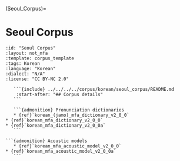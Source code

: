 
(Seoul_Corpus)=
# Seoul Corpus

``````{corpus} Seoul Corpus
:id: "Seoul Corpus"
:layout: not_mfa
:template: corpus_template
:tags: Korean
:language: "Korean"
:dialect: "N/A"
:license: "CC BY-NC 2.0"

   ```{include} ../../../../corpus/korean/seoul_corpus/README.md
    :start-after: "## Corpus details"
   ```

   ```{admonition} Pronunciation dictionaries
   * {ref}`korean_(jamo)_mfa_dictionary_v2_0_0`
* {ref}`korean_mfa_dictionary_v2_0_0`
* {ref}`korean_mfa_dictionary_v2_0_0a`
   ```

```{admonition} Acoustic models
   * {ref}`korean_mfa_acoustic_model_v2_0_0`
* {ref}`korean_mfa_acoustic_model_v2_0_0a`
   ```
``````
